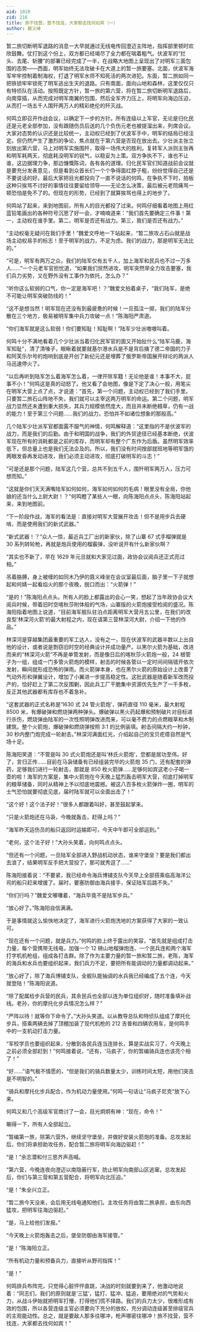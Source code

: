 ```yaml
---
aid: 1010
zid: 216
title: 旅不找营，营不找连，大家都去找何如宾（一）
author: 聂义峰
---
```


暂二旅切断明军退路的消息一大早就通过无线电传回澄迈主阵地，指挥部里顿时欢欣鼓舞。仗打到这个份上，双方都已经竭尽了全力都在喘着粗气。伏波军的“拦头、去尾、斩腰”的部署已经完成了一半，在战略大地图上呈现出了对明军三面包围的态势——西面，明军始终无法攻破卡在大道上的暂一旅要塞。北面，伏波军海军牢牢控制着制海权，打退了明军水师不知死活的两次进犯。东面，暂二旅如同一把铁锁牢牢锁死了明军逃出生天的退路。只有南面，面向山地和森林，这里仅仅只有特侦队在活动。按照既定方针，暂一旅的第六营，将在暂二旅切断明军退路后，向南穿插，从而完成对明军南翼的包围，然后全军齐力压上，将明军向海边压迫，从而打一场五千人围歼两万人的精彩绝伦的歼灭战。

何鸣立即召开作战会议，以确定下一步的方针。所有连级以上军官，无论是归化民还是元老全部参加，没有跟随伤员后送的几个负伤元老也被提溜出来，列席会议。大家对态势的认识还是比较统一，主动权已经到了伏波军手中，明军的结局已经注定。但仍然产生了激烈的争论，焦点就在于第六营是否现在放出去。少壮派主张立刻放出第六营，马上对明军实施围歼，取得一场伟大的胜利。复转军人派则主张再和明军耗两天，彻底耗没明军的锐气，以稳妥为上策。双方争执不下，谁也不让谁，这边据理力争，那边慷慨陈词，各有各的道理。归化民军官们知道战前会议就是要充分发表意见，但是看到众首长们一个个争得面红脖子粗，纷纷觉得自己还是不要说话的好。最后大家把目光都投向了一直不说话的何鸣，在争执不下时，拍板这种只挨骂不讨好的事情往往要留给领导——无论怎么决策，最后被元老院痛骂一顿恐怕是免不了的。但现在的形势，已经到了就算挨骂也得上的地步了。

何鸣站了起来，来到地图前，所有人的目光都投了过来。何鸣仔细看着地图上用红蓝铅笔画出的各种符号沉思了好一会，才喃喃道来：“我们首先要确定三件事！第一，主动权在谁手里。第二，明军是否还有战力。第三，我们是否还有战力。”

“主动权毫无疑问在我们手里！”魏爱文呼地一下站起来，“暂二旅攻占石山就是战场主动权易手的标志！至于明军的战力，不足为虑。我们的战力，那是明军无法比的。”

“可是，明军有两万之众，我们的陆军仅有五千人，加上海军和民兵也不过一万多人……”一个元老军官担忧道，“如果我们贸然进攻，明军突然举全力攻击要塞，我们兵力劣势，又在野外没有工事作为依托，怎么办？”

“听你这么软弱的口气，你一定是海军吧！？”魏爱文拍着桌子，“我们陆军，是绝不可能让明军突破防线的！”

“这不是想当然！明军现在还没有到最疲惫的时候！一旦孤注一掷，我们的陆军分散在三个地方，极易被明军集中兵力攻破一点！”陈海阳严肃道。

“你们海军就是这么软弱！你们要知耻！知耻啊！”陆军少壮派嗷嗷叫着。

何鸣十分不满地看着几个少壮派当着归化民军官的面又开始扯什么“陆军马鹿，海军知耻”，清了清嗓子，眼瞅着就要就基尔港水兵是不是背后捅了德二帝国的刀子和阿芙乐尔号的炮响到底是开创了新纪元还是埋葬了俄罗斯帝国展开辩论的两派人马迅速停火了。

“以后再听到陆军怎么着海军怎么着，一律开除军籍！无论他是谁！本事不大，屁事不小！”何鸣这是真的动怒了。他又看了会地图，像是下定了决心一般，用笔尖在明军大营上点了点，才说道：“首先，第一个问题，主动权已经到了我们手里。只要暂二旅石山阵地不失，我们就可以主宰这两万明军的命运。第二个问题，明军战力显然还未遭到重大损失，其兵力规模依然庞大，而且并未断绝粮草，仍有一战的能力！至于第三个问题……我们的战力，恐怕并不如诸位想象的那般高。”

几个陆军少壮派军官都面露不服气的神情，何鸣解释道：“这里指的不是伏波军的战力，而是我们的后勤。由于和明国的战争，我们的外贸途径已经基本断绝，伏波军现在所有的消耗都是之前的库存，而明军却有整个广东作为后盾。虽然明军效率低下，但总量上也是我们无法企及的。所以，我们没有时间按部就班地等明军饿的两眼发昏再发动进攻，我们必须主动进攻，彻底打破明军的斗志！”

“可是还是那个问题，陆军这几个营，总共不到五千人，围歼明军两万人，压力可想而知。”

“这就是你们天天满嘴陆军如何如何，海军如何如何的毛病！眼里没有全局，你他娘的还当什么上尉大尉！？”何鸣瞪了某些人一眼，向陈海阳点点头，陈海阳站起来，来到地图前。

“下一阶段作战，海军的看法是：直接对明军大营展开攻击！但不是用步兵去硬啃，而是使用我们的新式武器。”

“新式武器！？”众人一惊，最近兵工厂出的新家伙，除了山寨 67 式手榴弹就是 30 系列转轮枪，再就是炮兵使用的榴霰弹，没听说开有什么新家伙啊？

“其实也不新了，早在 1629 年元旦就和大家见过面，政协会议阅兵还正式亮过相。”

吊着胳膊，身上被缠的如同木乃伊的聂义峰坐在会议室最后面，脑子里一下子就想起和何婧一起看焰火的那个夜晚，脱口而出：“火箭弹！”

“是的！”陈海阳点点头。所有人的脸上都露出的会心一笑，想起了当年政协会议大阅兵时候，带着旧时空喀秋莎附体般的气场，山寨版的火箭炮接受检阅的盛况。陈海阳指着地图上说道，“目前海军舰队驻泊点距离明军大营月五公里，在我们的改良型‘林深河火箭’的最大射程之内，现在请第三营林深河大尉，介绍一下他的作品。”

林深河是穿越集团最重要的军工达人，没有之一，现在伏波军的武器半数以上出自他的设计，或者说是剽窃旧时空的经典设计并成功量产。以黑尔火箭为基础，改进而来的“林深河火箭”不再是单管发射，而是像日后的喀秋莎火箭炮一般，24 根管子为一组，组成一门多管火箭炮的模样，射击的时候各管以一定时间间隔错开依次发射，瞬间就形成恐怖的弹雨。而火箭弹本身，也在黑尔火箭的原始设计上改善了气动外形和弹翼设计，增加了小翼进一步提高稳定性。这批武器是随着新军改而投产的，恰好赶上了第二次反围剿，因此兵工厂干脆集中资源优先生产了一千多枚，反正其他武器都有库存也不着急补。

“这套武器的正式名称是‘1630 式 24 管火箭炮’，弹药直径 110 毫米，最大射程 8500 米，有爆破弹和燃烧弹两种弹头。爆破弹以黑火药起爆和预制破片对目标进行杀伤，燃烧弹由陆军的一次性照明弹改进而来，可以毫不费力的点燃粮草和木制建筑。整个火箭炮，爆破弹和燃烧弹按照 3:1 的比例装填。射击间隔大约一秒钟，30 秒内整门炮完成一轮射击。”林深河满面红光，介绍起自己的宝贝疙瘩自然是气场十足。

陈海阳笑道：“不管是叫 30 式火箭炮还是叫‘林氏火箭炮’，您都是居功至伟。好了，言归正传……目前在马袅储备有已经组装完毕的火箭炮 35 门，还有配套的弹药，足够我们进行一轮射击，那就是 850 枚火箭弹……足够何如宾这老小子喝一壶的啦！海军的方案是，集中火箭炮在今天晚上猛烈轰击明军大营，彻底打掉明军的粮草储备，同时从精神上予以彻底地震撼。被这八百多枚火箭弹炸一圈，明军的士气恐怕就要彻底见底，届时陆军就可以全面出击了！”

“这个好！这个法子好！”很多人都跟着叫好，甚至鼓起掌来。

“只是火箭炮还在马袅，今晚就轰击，赶得上吗？”

“海军昨天运伤员的船只返回时运输即可，今天中午即可全部运到。”

“老何，这个法子好！”大孙头笑着，向何鸣点点头。

“但还有一个问题，一旦陆军全部进入野战机动状态，谁来守堡垒？要是我们都出去浪了，结果明军反手把大营投了，那可就秀逗了……”

陈海阳接着说：“不要紧，我已经命令海兵博铺支队今天早上全部搭乘临高海洋公司的船只赶来增援了。届时，要塞防御由海兵接手，保证陆军后路不失。”

“你们行吗？”魏爱文嘟囔着，“海兵毕竟不是陆军步兵。”

“放心好了。”陈海阳自信满满。

于是事情就这么愉快地决定了，海军进行火箭炮洗地的方案获得了大家的一致认可。

“现在还有一个问题，就是兵力。”何鸣的脸上终于露出的笑容，“首先就是组成打击力量，每个营携带无线电，加强一个 12 磅山地榴弹炮连、一个民兵连和两个海军打字机机枪组，组成各打击群。除了作为主要力量的暂一旅和暂二旅，老陈，海军的海兵和水兵也要组织起来，我们兵力不足，要把所有能调动的力量都调动起来。”

“放心好了，除了海兵博铺支队，全舰队能抽调的水兵我已经编成了五个连，今天就登陆！”陈海阳说道。

“除了配属给步兵营的民兵，其余民兵也全部以连为单位组织好，随时准备填补战线。老孙，你的摩托化步兵情况怎么样？”

“严阵以待！就等你下命令了。”大孙头笑道。以从教导总队和特侦队组成了摩托化步兵，搭乘两辆去掉了顶棚加装了现代机枪的 212 吉普和四辆农用车，是何鸣手中的一支机动打击力量。

“军校学员也要组织起来，分散到各民兵连当连排长，算是实战实习了，今天晚上之前必须全部赶到！”何鸣接着说，“还有，‘马疯子’，你的暂编骑兵连也该亮个相了！”

“好……”语气极不情愿的，“但是我们的骑兵数量太少，训练时间太短，用他们突击是不明智的。”

“骑兵和摩托化步兵配合，作为机动力量使用。”何鸣一句话让“马疯子尼克”放下心来。

何鸣又和几个高级军官商讨了一会，目光炯炯有神：“现在，命令！”

唰得一下，所有人全部起立。

“暂编第一旅，除第六营外，继续坚守堡垒，并做好安装火箭炮的准备。总攻发起后，你们将承担助攻任务，配合暂二旅将明军向海边驱赶！”

“是！”余志潜和付三思齐声高喊。

“第六营，今晚连夜向澄迈以南隐蔽行军，防止明军向南部山区逃窜。总攻发起后，你们与第三营和第五营配合，将明军向北压迫。”

“是！”朱全兴立正。

“暂二旅今天没来，会后用无线电通知他们。主攻任务将由暂二旅承担，由东向西猛攻，把明军往海边驱赶。”

“是，马上给他们发报。”

“今天晚上火箭炮轰击之后，堡垒防御由海军接管。”

“是！”陈海阳立正。

“所有机动力量和预备兵力，直接听从野司指挥！”

“是！”

何鸣排兵布阵完，只觉得心脏怦怦直跳，决战的时刻就要到来了，他激动地说着：“同志们，我们的原则就是‘三猛’，猛打、猛冲、猛追，要用绝对的气势和火力，从战斗伊始就把明军打懵，打得他们慌不择路。我们的兵力太少，很难形成有效的包围，所以各营连级主官必须要向下充分的放权，充分调动连级甚至排级官兵的主观能动性。总之，就是要敌人那多往哪冲，枪声哪密往哪冲！旅不找营，营不找连，大家都去找何如宾！”
